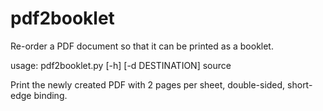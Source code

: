 # pdf2booklet
Re-order a PDF document so that it can be printed as a booklet.

usage: pdf2booklet.py [-h] [-d DESTINATION] source

Print the newly created PDF with 2 pages per sheet, double-sided, short-edge binding.
